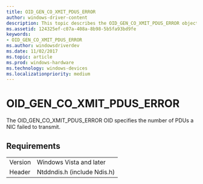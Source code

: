 ```yaml
---
title: OID_GEN_CO_XMIT_PDUS_ERROR
author: windows-driver-content
description: This topic describes the OID_GEN_CO_XMIT_PDUS_ERROR object identifier (OID).
ms.assetid: 124325ef-c07a-408a-8b98-5b5fa93bd9fe
keywords:
- OID_GEN_CO_XMIT_PDUS_ERROR
ms.author: windowsdriverdev
ms.date: 11/02/2017
ms.topic: article
ms.prod: windows-hardware
ms.technology: windows-devices
ms.localizationpriority: medium
---
```


# OID_GEN_CO_XMIT_PDUS_ERROR

The OID_GEN_CO_XMIT_PDUS_ERROR OID specifies the number of PDUs a NIC failed to transmit.

## Requirements

| | |
| --- | --- |
| Version | Windows Vista and later |
| Header | Ntddndis.h (include Ndis.h) |

